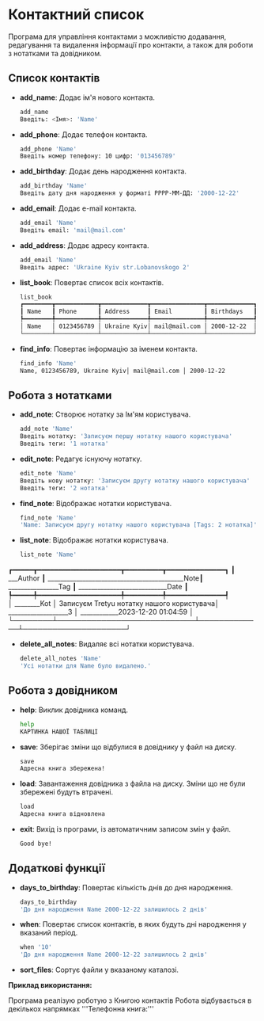 # Контактний список

Програма для управління контактами з можливістю додавання, редагування та видалення інформації про контакти, а також для роботи з нотатками та довідником.

## Список контактів

- **add_name**: Додає ім'я нового контакта.
    ```bash 
    add_name
    Введіть: <Імя>: 'Name'
    ```
- **add_phone**: Додає телефон контакта.
    ```bash 
    add_phone 'Name'
    Введіть номер телефону: 10 цифр: '013456789'
    ```
- **add_birthday**: Додає день народження контакта.
	```bash 
    add_birthday 'Name'
    Введіть дату дня народження у форматі РРРР-ММ-ДД: '2000-12-22'
    ```
- **add_email**: Додає e-mail контакта.
	```bash 
    add_email 'Name'
    Введіть email: 'mail@mail.com'
    ```
- **add_address**: Додає адресу контакта.
	```bash 
    add_email 'Name'
    Введіть адрес: 'Ukraine Kyiv str.Lobanovskogo 2'
    ```
- **list_book**: Повертає список всіх контактів.
	```bash 
    list_book
	┏━━━━━━━━┳━━━━━━━━━━━━┳━━━━━━━━━━━━━┳━━━━━━━━━━━━━━━┳━━━━━━━━━━━━━┓
	┃ Name   ┃ Phone      ┃ Address     ┃ Email         ┃ Birthdays   ┃
	┡━━━━━━━━╇━━━━━━━━━━━━╇━━━━━━━━━━━━━╇━━━━━━━━━━━━━━━╇━━━━━━━━━━━━━┩
	│ Name   │ 0123456789 │ Ukraine Kyiv│ mail@mail.com │ 2000-12-22  │
	└────────┴────────────┴─────────────┴───────────────┴─────────────┘
    ```
- **find_info**: Повертає інформацію за іменем контакта.
	```bash 
    find_info 'Name'
    Name, 0123456789, Ukraine Kyiv│ mail@mail.com │ 2000-12-22
    ```
## Робота з нотатками

- **add_note**: Створює нотатку за Ім'ям користувача.
	```bash 
    add_note 'Name'
    Введіть нотатку: 'Записуєм першу нотатку нашого користувача'
	Введіть теги: '1 нотатка'
    ```
- **edit_note**: Редагує існуючу нотатку.
	```bash 
    edit_note 'Name'
    Введіть нову нотатку: 'Записуєм другу нотатку нашого користувача'
	Введіть теги: '2 нотатка'
    ```
- **find_note**: Відображає нотатки користувача.
	```bash 
    find_note 'Name'
    'Name: Записуєм другу нотатку нашого користувача [Tags: 2 нотатка]'
    ```
- **list_note**: Відображає нотатки користувача.
	```bash 
    list_note 'Name'
┏━━━━━┳━━━━━━━━━━━━━━━━━━━━┳━━━━━━━━━┳━━━━━━━━━━━━━━┓
┃  ___Author   ┃  ___________________________________________Note┃ ________________Tag       ┃ ____________________________Date         ┃
┡━━━━━╇━━━━━━━━━━━━━━━━━━━━╇━━━━━━━━━╇━━━━━━━━━━━━━━┩  
│ ________Kot    │ Записуєм Tretyu нотатку нашого користувача│ ___________________3         │ ____________2023-12-20  01:04:59     │
└────────┴────────────────────────────┴─────────────┴─────────────────────┘

- **delete_all_notes**: Видаляє всі нотатки користувача.
	```bash 
    delete_all_notes 'Name'
    'Усі нотатки для Name було видалено.'
    ```

## Робота з довідником

- **help**: Виклик довідника команд.
	```bash 
    help
    КАРТИНКА НАШОЇ ТАБЛИЦІ
    ```
- **save**: Зберігає зміни що відбулися в довіднику у файл на диску.
	```bash 
    save
    Адресна книга збережена!
    ```
- **load**: Завантаження довідника з файла на диску. Зміни що не були збережені будуть втрачені.
	```bash 
    load
    Адресна книга відновлена
    ```
- **exit**: Вихід із програми, із автоматичним записом змін у файл.
	```bash 
    Good bye!
    ```
## Додаткові функції 

- **days_to_birthday**: Повертає кількість днів до дня народження.
	```bash 
    days_to_birthday
    'До дня народження Name 2000-12-22 залишилось 2 днів'
    ```
- **when**: Повертає список контактів, в яких будуть дні народження у вказаний період.
	```bash 
    when '10'
    'До дня народження Name 2000-12-22 залишилось 2 днів'
    ```
- **sort_files**: Сортує файли у вказаному каталозі.

**Приклад використання:**

Програма реалізую роботую з Книгою контактів Робота відбувається в декількох напрямках
    '''Телефонна книга:'''